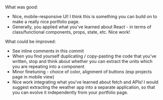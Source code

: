 What was good:
- Nice, mobile-responsive UI! I think this is something you can build on to make a really nice portfolio page.
- Generally, you applied what you've learned about React - in terms of class/functional components, props, state, etc. Nice work!

What could be improved:
- See inline comments in this commit
- When you find yourself duplicating / copy-pasting the code that you've written, stop and think about whether you can extract the units which you are repeating into a component
- Minor finetuning - choice of color, alignment of buttons (esp projects page in mobile view)
- Nice work integrating what you've learned about fetch and APIs! I would suggest extracting the weather app into a separate application, so that you can evolve it independently from your portfolio page.